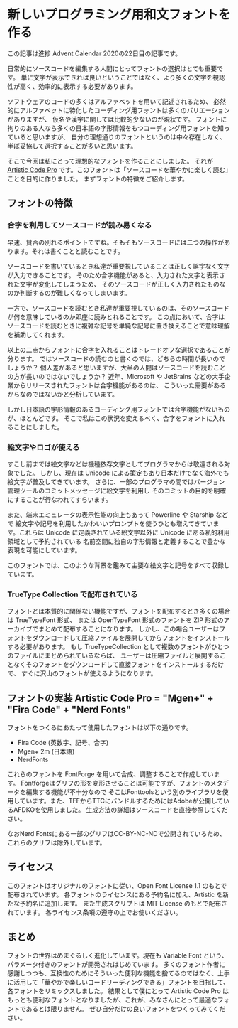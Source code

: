 # 新しいプログラミング用和文フォントを作る

この記事は進捗 Advent Calendar 2020の22日目の記事です。


日常的にソースコードを編集する人間にとってフォントの選択はとても重要です。
単に文字が表示できれば良いということではなく、より多くの文字を視認性が高く、効率的に表示する必要があります。

ソフトウェアのコードの多くはアルファベットを用いて記述されるため、
必然的にアルファベットに特化したコーディング用フォントは多くのバリエーションがありますが、
仮名や漢字に関しては比較的少ないのが現状です。
フォントに拘りのある人なら多くの日本語の字形情報をもつコーディング用フォントを知っていると思いますが、
自分の理想通りのフォントというのは中々存在しなく、半ば妥協して選択することが多いと思います。

そこで今回は私にとって理想的なフォントを作ることにしました。
それが [Artistic Code Pro](https://github.com/tani/artistic-code-pro) です。このフォントは「ソースコードを華やかに楽しく読む」ことを目的に作りました。
まずフォントの特徴をご紹介します。

## フォントの特徴

### 合字を利用してソースコードが読み易くなる

早速、賛否の別れるポイントですね。そもそもソースコードには二つの操作があります。それは書くことと読むことです。

ソースコードを書いているとき私達が重要視していることは正しく誤字なく文字が入力できることです。
そのため合字機能があると、入力された文字と表示された文字が変化してしまうため、
そのソースコードが正しく入力されたものなのか判断するのが難しくなってしまいます。

一方で、ソースコードを読むとき私達が重要視しているのは、そのソースコードが何を意味しているのか即座に読みとれることです。
この点において、合字はソースコードを読むときに複雑な記号を単純な記号に置き換えることで意味理解を補助してくれます。

以上の二点からフォントに合字を入れることはトレードオフな選択であることが分ります。
ではソースコードの読むのと書くのでは、どちらの時間が長いのでしょうか？
個人差があると思いますが、大半の人間はソースコードを読むことの方が長いのではないでしょうか？
近年、Microsoft や JetBrains などの大手企業からリリースされたフォントは合字機能があるのは、
こういった需要があるからなのではないかと分析しています。

しかし日本語の字形情報のあるコーディング用フォントでは合字機能がないものが、ほとんどです。
そこで私はこの状況を変えるべく、合字をフォントに入れることにしました。

### 絵文字やロゴが使える

すこし前までは絵文字などは機種依存文字としてプログラマからは敬遠される対象でした。
しかし、現在は Unicode による策定もあり日本だけでなく海外でも絵文字が普及してきています。
さらに、一部のプログラマの間ではバージョン管理ツールのコミットメッセージに絵文字を利用し
そのコミットの目的を明確にすることが行なわれてすらいます。

また、端末エミュレータの表示性能の向上もあって Powerline や Starship などで
絵文字や記号を利用したかわいいプロンプトを使うひとも増えてきています。これらは
Unicode に定義されている絵文字以外に Unicode にある私的利用領域として予約されている
名前空間に独自の字形情報と定義することで豊かな表現を可能にしています。

このフォントでは、このような背景を鑑みて主要な絵文字と記号をすべて収録しています。

### TrueType Collection で配布されている

フォントとは本質的に関係ない機能ですが、フォントを配布するとき多くの場合は TrueTypeFont 形式、
または OpenTypeFont 形式のフォントを ZIP 形式のアーカイブでまとめて配布することになります。
しかし、この場合ユーザーはフォントをダウンロードして圧縮ファイルを展開してからフォントをインストールする必要があります。
もし TrueTypeCollection として複数のフォントがひとつのファイルにまとめられているならば、
ユーザーは圧縮ファイルと展開することなくそのフォントをダウンロードして直接フォントをインストールするだけで、
すぐに沢山のフォントが使えるようになります。

## フォントの実装 Artistic Code Pro = "Mgen+" + "Fira Code" + "Nerd Fonts"

フォントをつくるにあたって使用したフォントは以下の通りです。

- Fira Code (英数字、記号、合字)
- Mgen+ 2m (日本語)
- NerdFonts

これらのフォントを FontForge を用いて合成、調整することで作成しています。
Fontforgeはグリフの形を変形させることは可能ですが、フォントのメタデータを編集する機能が不十分なので
そこはFonttoolsという別のライブラリを使用しています。また、TFFからTTCにバンドルするためにはAdobeが公開しているAFDKOを使用しました。
生成方法の詳細はソースコードを直接参照してください。

なおNerd Fontsにある一部のグリフはCC-BY-NC-NDで公開されているため、これらのグリフは除外しています。

## ライセンス

このフォントはオリジナルのフォントに従い、Open Font License 1.1 のもとで配布されています。
各フォントのライセンスにある予約名に加え、Artistic を新たな予約名に追加します。
また生成スクリプトは MIT License のもとで配布されています。
各ライセンス条項の遵守の上でお使いください。

## まとめ

フォントの世界はめまぐるしく進化しています。現在も Variable Font という、パラメータ付きのフォントが開発されはじめています。
多くのフォント作者に感謝しつつも、互換性のためにそういった便利な機能を捨てるのではなく、上手に活用して「華やかで楽しいコードリーディングできる」フォントを目指して、各フォントをリミックスしました。
結果として僕にとって Artistic Code Pro はもっとも便利なフォントとなりましたが、これが、みなさんにとって最適なフォントであるとは限りません。
ぜひ自分だけの良いフォントをつくってみてください。
